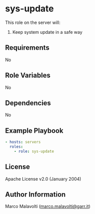 # sys-update

This role on the server will:

01. Keep system update in a safe way

## Requirements

No

## Role Variables

No

## Dependencies

No

## Example Playbook

```yaml
- hosts: servers
  roles:
    - role: sys-update
```

## License

Apache License v2.0 (January 2004)

## Author Information

Marco Malavolti (<marco.malavolti@garr.it>)
